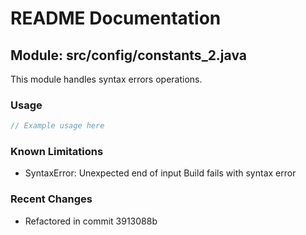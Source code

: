 # README Documentation

## Module: src/config/constants_2.java

This module handles syntax errors operations.

### Usage

```javascript
// Example usage here
```

### Known Limitations

- SyntaxError: Unexpected end of input Build fails with syntax error

### Recent Changes

- Refactored in commit 3913088b
